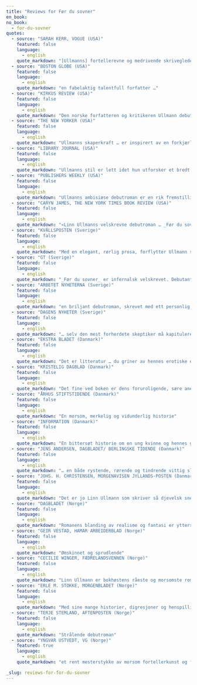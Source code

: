 ```yaml
---
title: "Reviews for Før du sovner"
en_book:
no_book:
  - for-du-sovner
quotes:
  - source: "SARAH KERR, VOGUE (USA)"
    featured: false
    language:
      - english
    quote_markdown: "[Ullmanns] fortellerevne og medrivende skriveglede skinner på hver eneste side"
  - source: "BOSTON GLOBE (USA)"
    featured: false
    language:
      - english
    quote_markdown: "en fabelaktig talentfull forfatter …"
  - source: "KIRKUS REVIEW (USA)"
    featured: false
    language:
      - english
    quote_markdown: "Den norske forfatteren og kritikeren Ullmann debuterer med denne fengslende, finmaskede betraktningen omkring familien Blom, fortalt av den unge Karin i en huggende prosa der følelsene kommer inn fra sidelinjen … En fortetning oppstår gjennom erindringen av levende, impresjonistiske scener, snarere enn ved sofistikert plot-teknikk, og det emosjonelle skarpsynet er høyst originalt, og ofte oppslukende"
  - source: "THE NEW YORKER (USA)"
    featured: false
    language:
      - english
    quote_markdown: "Ullmanns skaperkraft … er inspirert av en forkjærlighet for familieforviklinger, for båndene som binder"
  - source: "LIBRARY JOURNAL (USA)"
    featured: false
    language:
      - english
    quote_markdown: "Ullmanns stil er lett idet hun utforsker et bredt spekter av hete temaer. Immigrasjon, assimilasjon, søskenrivalisering, kjærlighet, trofasthet, utroskap, patriotisme, ære og lojalitet veves sammen i dette tverrsnittet av en slekt som kjemper for å elske og støtte hverandre. Romanen ble først utgitt i Norge og er blitt en bestselger i hele Skandinavia. Heldigvis vil amerikanske lesere snart også få sjansen til å hylle boken slik europeerne har gjort. Anbefales på det sterkeste."
  - source: "PUBLISHERS WEEKLY (USA)"
    featured: false
    language:
      - english
    quote_markdown: "Ullmanns ambisiøse debutroman er en rik fremstilling av forholdet mellom mødre og døtre over nærmere 70 år og fire generasjoner i en norsk familie i evig kamp med seg selv … Ullmann balanserer elegant mellom et langsomt stigende drama, Karins fantasisekvenser og perverst voldsomme karikaturer av familiens medlemmer. Ullmann, som har bodd både i Oslo og New York, gir hele tiden et skarpt og detaljert bakteppe, men det er de ukuelige Blom-kvinnene som får leserens sympati."
  - source: "CARYN JAMES, THE NEW YORK TIMES BOOK REVIEW (USA)"
    featured: false
    language:
      - english
    quote_markdown: "«Linn Ullmanns velskrevne debutroman … _Før du sovner_ har en særegen sofistikert, litterær form og et skarpt blikk for hemmelighetene som lurer under overflaten i ekteskap og kjærlighetsforhold … Med sine mange tilbakeblikk og sin meditative tilnærming forlokker den leserne med en rolig rytme, som om den var et godnatteventyr som utvikler seg til et mareritt»"
  - source: "KVÄLLSPOSTEN (Sverige)"
    featured: false
    language:
      - english
    quote_markdown: "Med en elegant, rørlig prosa, forflytter Ullmann seg fritt i tid og rom, mellom realisme og magi, og skaper en livfull, fangende beretning"
  - source: "GT (Sverige)"
    featured: false
    language:
      - english
    quote_markdown: "_Før du sovner_ er infernalsk velskrevet. Debutanten Ullmann har fra første side funnet sin form og sitt språk og holder stilen til slutten."
  - source: "ARBETET NYHETERNA (Sverige)"
    featured: false
    language:
      - english
    quote_markdown: "en briljant debutroman, skrevet med ett personlig og lettflytende språk i en egen stil, som man umiddelbart blir tiltalt av"
  - source: "DAGENS NYHETER (Sverige)"
    featured: false
    language:
      - english
    quote_markdown: "… selv den mest forherdete skeptiker må kapitulere overfor dette debutantarbeidet … Linn Ullmann gestalter Karins kompliserte psyke virtuost og vakkert. Det er mye å lære av det, først og fremst om hvordan avholdenhet, en viss sardonisk knapphet, kan lade en tilsynelatende enkel historie med høyeksplosiv sorg … Allerede i sin debut er Linn Ullmann en moden forfatter"
  - source: "EKSTRA BLADET (Danmark)"
    featured: false
    language:
      - english
    quote_markdown: "Det er litteratur … du griner av hennes erotiske eventyrlyst og vanvittige overdrivelser, du smiler av hennes motvillige modningsprosess – og du slipper ikke boken, før du sover"
  - source: "KRISTELIG DAGBLAD (Danmark)"
    featured: false
    language:
      - english
    quote_markdown: "Det fine ved boken er dens foruroligende, sære anekdoter"
  - source: "ÅRHUS STIFTSTIDENDE (Danmark)"
    featured: false
    language:
      - english
    quote_markdown: "En morsom, merkelig og vidunderlig historie"
  - source: "INFORMATION (Danmark)"
    featured: false
    language:
      - english
    quote_markdown: "En bittersøt historie om en ung kvinne og hennes gale familie. Og den er meget raffinert fortalt"
  - source: "JENS ANDERSEN, DAGBLADET/ BERLINGSKE TIDENDE (Danmark)"
    featured: false
    language:
      - english
    quote_markdown: "… en både rystende, rørende og tindrende vittig slektskrønike og kvinnelig dannelsesroman"
  - source: "JOHS. H. CHRISTENSEN, MORGENAVISEN JYLLANDS-POSTEN (Danmark)"
    featured: false
    language:
      - english
    quote_markdown: "Det er jo Linn Ullmann som skriver så djevelsk snedig og energisk og kan se komikken! Fortellingen forløper i sprang fra en knivskarp og krystallklar realisme til en løssluppen fabulering, barokke innfall, absurd humor, som i sine kosteligste øyeblikk måler seg med Beckett, men like nedenunder lurer smerten – som en mørk skygge … Linn Ullmann har øynene med seg og språkets vitalitet og nyanser til sin rådighet. Det er det kommet en helt forunderlig og helt annerledes roman ut av. Den største fornøyelse jeg har hatt på lenge."
  - source: "DAGBLADET (Norge)"
    featured: false
    language:
      - english
    quote_markdown: "Romanens blanding av realisme og fantasi er ytterst vellykket. Linn Ullmann inngår ikke på noe tidspunkt kompromiss med sin grunnidé. Det er flott, og det skaper ikke bare en fascinerende slektskrønike, men også en kvinnelig dannelsesroman med Karin som hovedperson og hennes uimotståelig vakre og gale mor Anni som det speilbildet det er så vanskelig å bo i for datteren. Mor og datter – så forskjellige og så like – hver på sin måte store forførere, som konstant ønsker å bli begjært av kropper og ord. Underveis utfolder romanen en besnærende diskusjon om forholdet mellom løgn og sannhet, og begrepet skyld, som jo i alle familiers oppdragelse av små mennesker spiller en svært vesentlig rolle."
  - source: "GEIR VESTAD, HAMAR ARBEIDERBLAD (Norge)"
    featured: false
    language:
      - english
    quote_markdown: "Ømskinnet og sprudlende"
  - source: "CECILIE WINGER, FÆDRELANDSVENNEN (Norge)"
    featured: false
    language:
      - english
    quote_markdown: "Linn Ullmann er bokhøstens råeste og morsomste romanforfatter og fordi hun har et stille alvor og parrer alt dette med vidd, intelligens. Og et sjenerøst menneskebilde, er romanen en sann svir å lese"
  - source: "ERLE M. STOKKE, MORGENBLADET (Norge)"
    featured: false
    language:
      - english
    quote_markdown: "Med sine mange historier, digresjoner og henspillinger til andre tekster, er _Før du sovner_ et fargerikt og lekent potpurri med en blå undertone"
  - source: "TERJE STEMLAND, AFTENPOSTEN (Norge)"
    featured: false
    language:
      - english
    quote_markdown: "Strålende debutroman"
  - source: "YNGVAR USTVEDT, VG (Norge)"
    featured: true
    language:
      - english
    quote_markdown: "et rent mesterstykke av morsom fortellerkunst og frodig fabulering … Vi har en ny, begavet og klok forfatter blant oss"

_slug: reviews-for-for-du-sovner
---
```

